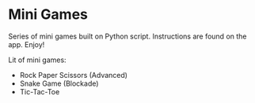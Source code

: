 # Mini Games
Series of mini games built on Python script. Instructions are found on the app. Enjoy!

Lit of mini games:
- Rock Paper Scissors (Advanced)
- Snake Game (Blockade)
- Tic-Tac-Toe
